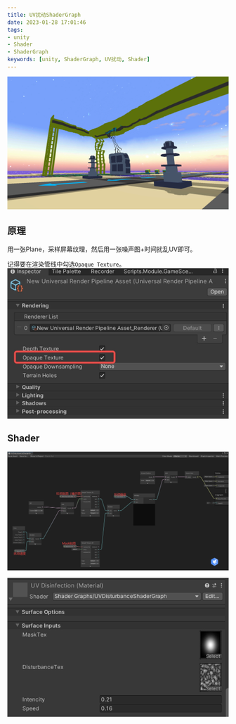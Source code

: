 ```yaml
---
title: UV扰动ShaderGraph
date: 2023-01-28 17:01:46
tags: 
- unity 
- Shader
- ShaderGraph
keywords: [unity, ShaderGraph, UV扰动, Shader]
---
```

![](/images/2023-01-28-unity-urp-uvdisturbance/head.png)

## 原理
用一张Plane，采样屏幕纹理，然后用一张噪声图+时间扰乱UV即可。

记得要在渲染管线中勾选`Opaque Texture`。
![](/images/2023-01-28-unity-urp-uvdisturbance/飞书20230128-114546.jpg)

## Shader

![](/images/2023-01-28-unity-urp-uvdisturbance/飞书20230128-114708.jpg)

![](/images/2023-01-28-unity-urp-uvdisturbance/飞书20230128-114852.jpg)




